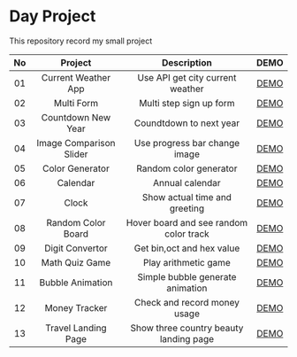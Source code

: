 # Day Project

This repository record my small project

| No  |         Project         |              Description               |                                  DEMO                                  |
| :-: | :---------------------: | :------------------------------------: | :--------------------------------------------------------------------: |
| 01  |   Current Weather App   |    Use API get city current weather    |   [DEMO](https://day-project.zkhsin.now.sh/Current%20Weather%20App/)   |
| 02  |       Multi Form        |        Multi step sign up form         |        [DEMO](https://day-project.zkhsin.now.sh/Multi%20Form/)         |
| 03  |   Countdown New Year    |        Coundtdown to next year         |   [DEMO](https://day-project.zkhsin.now.sh/Countdown%20New%20Year/)    |
| 04  | Image Comparison Slider |     Use progress bar change image      | [DEMO](https://day-project.zkhsin.now.sh/Image%20Comparison%20Slider/) |
| 05  |     Color Generator     |         Random color generator         |      [DEMO](https://day-project.zkhsin.now.sh/Color%20Generator/)      |
| 06  |        Calendar         |            Annual calendar             |          [DEMO](https://day-project.zkhsin.now.sh/Calendar/)           |
| 07  |          Clock          |     Show actual time and greeting      |            [DEMO](https://day-project.zkhsin.now.sh/Clock/)            |
| 08  |   Random Color Board    | Hover board and see random color track |   [DEMO](https://day-project.zkhsin.now.sh/Random%20Color%20Board/)    |
| 09  |     Digit Convertor     |       Get bin,oct and hex value        |      [DEMO](https://day-project.zkhsin.now.sh/Digit%20Convertor/)      |
| 10  |     Math Quiz Game      |          Play arithmetic game          |     [DEMO](https://day-project.zkhsin.now.sh/Math%20Quiz%20Game/)      |
| 11  |    Bubble Animation     |    Simple bubble generate animation    |     [DEMO](https://day-project.zkhsin.now.sh/Bubble%20Animation/)      |
| 12  |      Money Tracker      |      Check and record money usage      |       [DEMO](https://day-project.zkhsin.now.sh/Money%20Tracker/)       |
| 13  |   Travel Landing Page   | Show three country beauty landing page |   [DEMO](https://day-project.zkhsin.now.sh/Travel%20Landing%20Page/)   |
